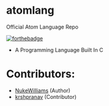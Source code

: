 # atomlang
Official Atom Language Repo

[![forthebadge](https://forthebadge.com/images/badges/made-with-c-plus-plus.svg)](https://forthebadge.com)


- A Programming Language Built In C

# Contributors:
- [NukeWilliams](https://github.com/NukeWilliams) (Author)
- [krshpranav](https://github.com/krishpranav) (Contributor)
